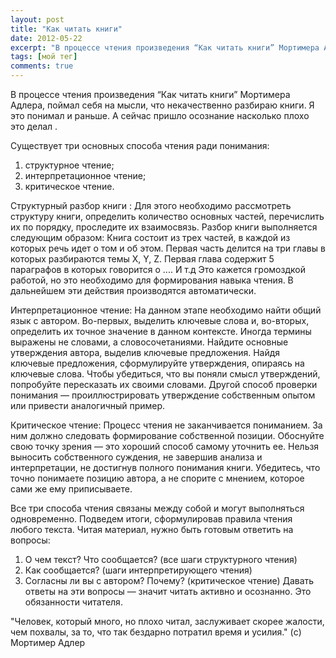 ```yaml
---
layout: post
title: "Как читать книги"
date: 2012-05-22
excerpt: "В процессе чтения произведения “Как читать книги” Мортимера Адлера, поймал себя на мысли, что некачественно разбираю книги. Сейчас пришло осознание насколько плохо это делал"
tags: [мой тег]
comments: true
---
```


В процессе чтения произведения “Как читать книги” Мортимера Адлера, поймал себя на мысли, что некачественно разбираю книги. Я это понимал и раньше. А сейчас пришло осознание насколько плохо это делал .

Существует три основных способа чтения ради понимания:
1) структурное чтение;
2) интерпретационное чтение;
3) критическое чтение.

Структурный разбор книги :
Для этого необходимо рассмотреть структуру книги, определить количество основных частей, перечислить их по порядку, проследите их взаимосвязь.
Разбор книги выполняется следующим образом:
Книга состоит из трех частей, в каждой из которых речь идет о том и об этом. Первая часть делится на три главы в которых разбираются темы X, Y, Z. Первая глава содержит 5 параграфов в которых говорится о .... И т.д
Это кажется громоздкой работой, но это необходимо для формирования навыка чтения. В дальнейшем эти действия производятся автоматически.

Интерпретационное чтение:
На данном этапе необходимо найти общий язык с автором. Во-первых, выделить ключевые слова и, во-вторых, определить их точное значение в данном контексте. Иногда термины выражены не словами, а словосочетаниями.
Найдите основные утверждения автора, выделив ключевые предложения. Найдя ключевые предложения, сформулируйте утверждения, опираясь на ключевые слова. Чтобы убедиться, что вы поняли смысл утверждений, попробуйте пересказать их своими словами. Другой способ проверки понимания — проиллюстрировать утверждение собственным опытом или привести аналогичный пример.

Критическое чтение:
Процесс чтения не заканчивается пониманием. За ним должно следовать формирование собственной позиции. Обоснуйте свою точку зрения — это хороший способ самому уточнить ее.
Нельзя выносить собственного суждения, не завершив анализа и интерпретации, не достигнув полного понимания книги. Убедитесь, что точно понимаете позицию автора, а не спорите с мнением, которое сами же ему приписываете.

Все три способа чтения связаны между собой и могут выполняться одновременно.
Подведем итоги, сформулировав правила чтения любого текста. Читая материал, нужно быть готовым ответить на вопросы:
1. О чем текст? Что сообщается? (все шаги структурного чтения)
2. Как сообщается? (шаги интерпретирующего чтения)
3. Согласны ли вы с автором? Почему? (критическое чтение)
Давать ответы на эти вопросы — значит читать активно и осознанно. Это обязанности читателя.

"Человек, который много, но плохо читал, заслуживает скорее жалости, чем похвалы, за то, что так бездарно потратил время и усилия." (c) Мортимер Адлер
